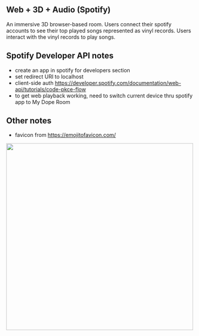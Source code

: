 ## Web + 3D + Audio (Spotify)

An immersive 3D browser-based room. Users connect their spotify accounts to see their top played songs represented as vinyl records.
Users interact with the vinyl records to play songs.

## Spotify Developer API notes

- create an app in spotify for developers section
- set redirect URI to localhost
- client-side auth https://developer.spotify.com/documentation/web-api/tutorials/code-pkce-flow
- to get web playback working, need to switch current device thru spotify app to My Dope Room

## Other notes

- favicon from https://emojitofavicon.com/

<img src="https://github.com/LeoTheG/my-room/assets/6187214/1c528c4e-3d35-44e9-aa71-b6dc21627e96" width="500px" />
